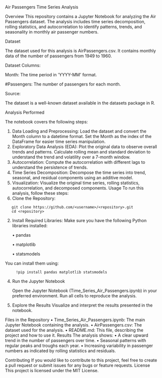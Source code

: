 Air Passengers Time Series Analysis

Overview
This repository contains a Jupyter Notebook for analyzing the Air Passengers dataset. The analysis includes time series decomposition, rolling statistics, and autocorrelation to identify patterns, trends, and seasonality in monthly air passenger numbers.

Dataset

The dataset used for this analysis is AirPassengers.csv. It contains monthly data of the number of passengers from 1949 to 1960.

Dataset Columns:
   
   Month: The time period in 'YYYY-MM' format.
   
   #Passengers: The number of passengers for each month.

Source:

The dataset is a well-known dataset available in the datasets package in R.

Analysis Performed

The notebook covers the following steps:
   1.	Data Loading and Preprocessing:
         Load the dataset and convert the Month column to a datetime format.
         Set the Month as the index of the DataFrame for easier time series manipulation.
   2.	Exploratory Data Analysis (EDA):
        Plot the original data to observe overall trends and patterns.
        Calculate rolling mean and standard deviation to understand the trend and volatility over a 7-month window.
   3.	Autocorrelation:
        Compute the autocorrelation with different lags to understand the persistence of trends.
   4.	Time Series Decomposition:
        Decompose the time series into trend, seasonal, and residual components using an additive model.
   5.	Visualization:
        Visualize the original time series, rolling statistics, autocorrelation, and decomposed components.
Usage
To run this analysis, follow these steps:
   1.	Clone the Repository:

       git clone https://github.com/<username>/<repository>.git
       cd <repository>


 
   2.	Install Required Libraries: Make sure you have the following Python libraries installed:

     	 •	pandas

     	 •	matplotlib

     	 •	statsmodels

You can install them using:

  	     !pip install pandas matplotlib statsmodels

 4.	 Run the Jupyter Notebook

     Open the Jupyter Notebook (Time_Series_Air_Passengers.ipynb) in your preferred environment.
     Run all cells to reproduce the analysis.
  
  5.	Explore the Results
       	Visualize and interpret the results presented in the notebook.

Files in the Repository
      •	Time_Series_Air_Passengers.ipynb: The main Jupyter Notebook containing the analysis.
      •	AirPassengers.csv: The dataset used for the analysis.
      •	README.md: This file, describing the project and how to use it.
Results
The analysis shows:
      •	A clear upward trend in the number of passengers over time.
      •	Seasonal patterns with regular peaks and troughs each year.
      •	Increasing variability in passenger numbers as indicated by rolling statistics and residuals.

Contributing
   If you would like to contribute to this project, feel free to create a pull request or submit issues for any bugs or feature requests.
License
   This project is licensed under the MIT License.

